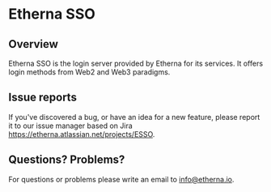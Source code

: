 Etherna SSO
===========

Overview
--------

Etherna SSO is the login server provided by Etherna for its services. It offers login methods from Web2 and Web3 paradigms.

Issue reports
-------------

If you've discovered a bug, or have an idea for a new feature, please report it to our issue manager based on Jira https://etherna.atlassian.net/projects/ESSO.

Questions? Problems?
---------------------

For questions or problems please write an email to [info@etherna.io](mailto:info@etherna.io).
